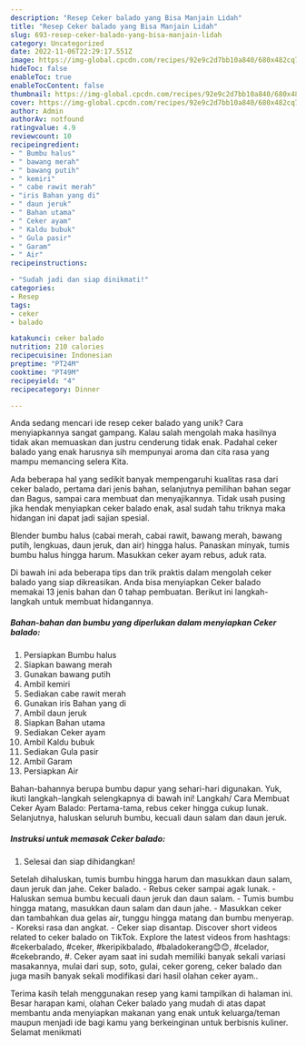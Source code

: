 ```yaml
---
description: "Resep Ceker balado yang Bisa Manjain Lidah"
title: "Resep Ceker balado yang Bisa Manjain Lidah"
slug: 693-resep-ceker-balado-yang-bisa-manjain-lidah
category: Uncategorized
date: 2022-11-06T22:29:17.551Z
image: https://img-global.cpcdn.com/recipes/92e9c2d7bb10a840/680x482cq70/ceker-balado-foto-resep-utama.jpg
hideToc: false
enableToc: true
enableTocContent: false
thumbnail: https://img-global.cpcdn.com/recipes/92e9c2d7bb10a840/680x482cq70/ceker-balado-foto-resep-utama.jpg
cover: https://img-global.cpcdn.com/recipes/92e9c2d7bb10a840/680x482cq70/ceker-balado-foto-resep-utama.jpg
author: Admin
authorAv: notfound
ratingvalue: 4.9
reviewcount: 10
recipeingredient:
- " Bumbu halus"
- " bawang merah"
- " bawang putih"
- " kemiri"
- " cabe rawit merah"
- "iris Bahan yang di"
- " daun jeruk"
- " Bahan utama"
- " Ceker ayam"
- " Kaldu bubuk"
- " Gula pasir"
- " Garam"
- " Air"
recipeinstructions:

- "Sudah jadi dan siap dinikmati!"
categories:
- Resep
tags:
- ceker
- balado

katakunci: ceker balado 
nutrition: 210 calories
recipecuisine: Indonesian
preptime: "PT24M"
cooktime: "PT49M"
recipeyield: "4"
recipecategory: Dinner

---
```





Anda sedang mencari ide resep ceker balado yang unik? Cara menyiapkannya sangat gampang. Kalau salah mengolah maka hasilnya tidak akan memuaskan dan justru cenderung tidak enak. Padahal ceker balado yang enak harusnya sih mempunyai aroma dan cita rasa yang mampu memancing selera Kita.





Ada beberapa hal yang sedikit banyak mempengaruhi kualitas rasa dari ceker balado, pertama dari jenis bahan, selanjutnya pemilihan bahan segar dan Bagus, sampai cara membuat dan menyajikannya. Tidak usah pusing jika hendak menyiapkan ceker balado enak,      asal sudah tahu triknya maka hidangan ini dapat jadi sajian spesial.














Blender bumbu halus (cabai merah, cabai rawit, bawang merah, bawang putih, lengkuas, daun jeruk, dan air) hingga halus. Panaskan minyak, tumis bumbu halus hingga harum. Masukkan ceker ayam rebus, aduk rata.






Di bawah ini ada beberapa tips dan trik praktis dalam mengolah ceker balado yang siap dikreasikan. Anda bisa menyiapkan Ceker balado memakai 13 jenis bahan dan 0 tahap pembuatan. Berikut ini langkah-langkah untuk membuat hidangannya.

<!--inarticleads1-->

##### Bahan-bahan dan bumbu yang diperlukan dalam menyiapkan Ceker balado:

1. Persiapkan  Bumbu halus
1. Siapkan  bawang merah
1. Gunakan  bawang putih
1. Ambil  kemiri
1. Sediakan  cabe rawit merah
1. Gunakan iris Bahan yang di
1. Ambil  daun jeruk
1. Siapkan  Bahan utama
1. Sediakan  Ceker ayam
1. Ambil  Kaldu bubuk
1. Sediakan  Gula pasir
1. Ambil  Garam
1. Persiapkan  Air


Bahan-bahannya berupa bumbu dapur yang sehari-hari digunakan. Yuk, ikuti langkah-langkah selengkapnya di bawah ini! Langkah/ Cara Membuat Ceker Ayam Balado: Pertama-tama, rebus ceker hingga cukup lunak. Selanjutnya, haluskan seluruh bumbu, kecuali daun salam dan daun jeruk. 

<!--inarticleads2-->

##### Instruksi untuk memasak Ceker balado:


1. Selesai dan siap dihidangkan!

Setelah dihaluskan, tumis bumbu hingga harum dan masukkan daun salam, daun jeruk dan jahe. Ceker balado. - Rebus ceker sampai agak lunak. - Haluskan semua bumbu kecuali daun jeruk dan daun salam. - Tumis bumbu hingga matang, masukkan daun salam dan daun jahe. - Masukkan ceker dan tambahkan dua gelas air, tunggu hingga matang dan bumbu menyerap. - Koreksi rasa dan angkat. - Ceker siap disantap. Discover short videos related to ceker balado on TikTok. Explore the latest videos from hashtags: #cekerbalado, #ceker, #keripikbalado, #baladokerang😊😊, #celador, #cekebrando, #. Ceker ayam saat ini sudah memiliki banyak sekali variasi masakannya, mulai dari sup, soto, gulai, ceker goreng, ceker balado dan juga masih banyak sekali modifikasi dari hasil olahan ceker ayam.. 

Terima kasih telah menggunakan resep yang kami tampilkan di halaman ini. Besar harapan kami, olahan Ceker balado yang mudah di atas dapat membantu anda menyiapkan makanan yang enak untuk keluarga/teman maupun menjadi ide bagi kamu yang berkeinginan untuk berbisnis kuliner. Selamat menikmati
